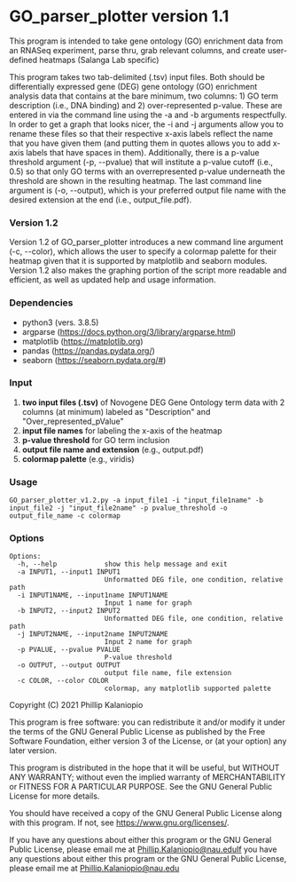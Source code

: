 # GO_parser_plotter version 1.1
This program is intended to take gene ontology (GO) enrichment data from an RNASeq experiment,
parse thru, grab relevant columns, and create user-defined heatmaps (Salanga Lab specific)


This program takes two tab-delimited (.tsv) input files. Both should be differentially 
expressed gene (DEG) gene ontology (GO) enrichment analysis data that contains at the bare
minimum, two columns: 1) GO term description (i.e., DNA binding) and 2) over-represented 
p-value. These are entered in via the command line using the -a and -b arguments respectfully.
In order to get a graph that looks nicer, the -i and -j arguments allow you to rename these
files so that their respective x-axis labels reflect the name that you have given them (and
putting them in quotes allows you to add x-axis labels that have spaces in them). Additionally, 
there is a p-value threshold argument (-p, --pvalue) that will institute a p-value cutoff 
(i.e., 0.5) so that only GO terms with an overrepresented p-value underneath the threshold
are shown in the resulting heatmap. The last command line argument is (-o, --output), which
is your preferred output file name with the desired extension at the end (i.e., output_file.pdf).

### Version 1.2

Version 1.2 of GO_parser_plotter introduces a new command line argument (-c, --color), which allows the user to specify a 
colormap palette for their heatmap given that it is supported by matplotlib and seaborn modules. Version 1.2 also makes 
the graphing portion of the script more readable and efficient, as well as updated help and usage information.


### Dependencies

- python3 (vers. 3.8.5)
- argparse (https://docs.python.org/3/library/argparse.html)
- matplotlib (https://matplotlib.org)
- pandas (https://pandas.pydata.org/)
- seaborn (https://seaborn.pydata.org/#)


### Input
1. **two input files (.tsv)** of Novogene DEG Gene Ontology term data with 2 columns (at minimum) labeled as "Description" and "Over_represented_pValue"
2. **input file names** for labeling the x-axis of the heatmap
3. **p-value threshold** for GO term inclusion
4. **output file name and extension** (e.g., output.pdf)
5. **colormap palette** (e.g., viridis)


### Usage
```
GO_parser_plotter_v1.2.py -a input_file1 -i "input_file1name" -b input_file2 -j "input_file2name" -p pvalue_threshold -o output_file_name -c colormap
```


### Options
```
Options:
  -h, --help            show this help message and exit
  -a INPUT1, --input1 INPUT1
                        Unformatted DEG file, one condition, relative path
  -i INPUT1NAME, --input1name INPUT1NAME
                        Input 1 name for graph
  -b INPUT2, --input2 INPUT2
                        Unformatted DEG file, one condition, relative path
  -j INPUT2NAME, --input2name INPUT2NAME
                        Input 2 name for graph
  -p PVALUE, --pvalue PVALUE
                        P-value threshold
  -o OUTPUT, --output OUTPUT
                        output file name, file extension
  -c COLOR, --color COLOR
                        colormap, any matplotlib supported palette
```


Copyright (C) 2021 Phillip Kalaniopio

This program is free software: you can redistribute it and/or modify
it under the terms of the GNU General Public License as published by
the Free Software Foundation, either version 3 of the License, or
(at your option) any later version.

This program is distributed in the hope that it will be useful,
but WITHOUT ANY WARRANTY; without even the implied warranty of
MERCHANTABILITY or FITNESS FOR A PARTICULAR PURPOSE.  See the
GNU General Public License for more details.

You should have received a copy of the GNU General Public License
along with this program.  If not, see <https://www.gnu.org/licenses/>.

If you have any questions about either this program or the GNU General Public License,
please email me at Phillip.Kalaniopio@nau.eduIf you have any questions about either this program or the GNU General Public License,
please email me at Phillip.Kalaniopio@nau.edu